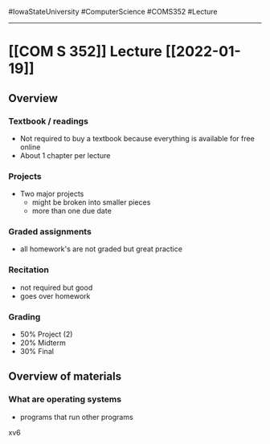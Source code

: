 #IowaStateUniversity
#ComputerScience
#COMS352
#Lecture

---

# [[COM S 352]] Lecture [[2022-01-19]]


## Overview 

### Textbook / readings
- Not required to buy a textbook because everything is available for free online 
- About 1 chapter per lecture 
### Projects 
- Two major projects 
	- might be broken into smaller pieces 
	- more than one due date 
### Graded assignments 
- all homework's are not graded but great practice 
### Recitation 
- not required but good 
- goes over homework 
### Grading 
- 50% Project (2) 
- 20% Midterm 
- 30% Final 


## Overview of materials

### What are operating systems 
- programs that run other programs 



xv6